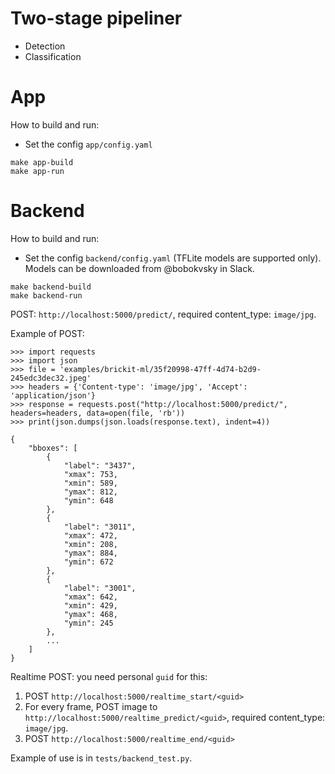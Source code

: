 # Two-stage pipeliner
- Detection
- Classification

# App
How to build and run:

- Set the config `app/config.yaml`
```
make app-build
make app-run
```

# Backend
How to build and run:

- Set the config `backend/config.yaml` (TFLite models are supported only). Models can be downloaded from @bobokvsky in Slack.
```
make backend-build
make backend-run
```

POST: `http://localhost:5000/predict/`, required content_type: `image/jpg`.

Example of POST:
```
>>> import requests
>>> import json
>>> file = 'examples/brickit-ml/35f20998-47ff-4d74-b2d9-245edc3dec32.jpeg'
>>> headers = {'Content-type': 'image/jpg', 'Accept': 'application/json'}
>>> response = requests.post("http://localhost:5000/predict/", headers=headers, data=open(file, 'rb'))
>>> print(json.dumps(json.loads(response.text), indent=4))

{
    "bboxes": [
        {
            "label": "3437",
            "xmax": 753,
            "xmin": 589,
            "ymax": 812,
            "ymin": 648
        },
        {
            "label": "3011",
            "xmax": 472,
            "xmin": 208,
            "ymax": 884,
            "ymin": 672
        },
        {
            "label": "3001",
            "xmax": 642,
            "xmin": 429,
            "ymax": 468,
            "ymin": 245
        },
        ...
    ]
}
```

Realtime POST: you need personal `guid` for this:
1. POST `http://localhost:5000/realtime_start/<guid>`
2. For every frame, POST image to `http://localhost:5000/realtime_predict/<guid>`, required content_type: `image/jpg`.
3. POST `http://localhost:5000/realtime_end/<guid>`

Example of use is in `tests/backend_test.py`.
